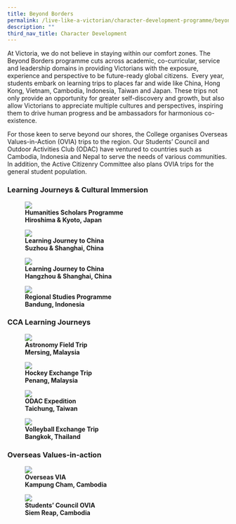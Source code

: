 ```yaml
---
title: Beyond Borders
permalink: /live-like-a-victorian/character-development-programme/beyond-borders/
description: ""
third_nav_title: Character Development
---
```

At Victoria, we do not believe in staying within our comfort zones. The Beyond Borders programme cuts across academic, co-curricular, service and leadership domains in providing Victorians with the exposure, experience and perspective to be future-ready global citizens.  Every year, students embark on learning trips to places far and wide like China, Hong Kong, Vietnam, Cambodia, Indonesia, Taiwan and Japan. These trips not only provide an opportunity for greater self-discovery and growth, but also allow Victorians to appreciate multiple cultures and perspectives, inspiring them to drive human progress and be ambassadors for harmonious co-existence. 

For those keen to serve beyond our shores, the College organises Overseas Values-in-Action (OVIA) trips to the region. Our Students’ Council and Outdoor Activities Club (ODAC) have ventured to countries such as Cambodia, Indonesia and Nepal to serve the needs of various communities. In addition, the Active Citizenry Committee also plans OVIA trips for the general student population.

### Learning Journeys & Cultural Immersion


<figure>

<img src="/images/Humanities-Scholars-Programme-2.jpg">

<figcaption> <strong> Humanities Scholars Programme <br>
Hiroshima & Kyoto, Japan </strong> </figcaption>

</figure>

<figure>

<img src="/images/Suzhou-Learning-Journey-2.jpg">

<figcaption> <strong> Learning Journey to China<br>
Suzhou & Shanghai, China </strong> </figcaption>

</figure>


<figure>

<img src="/images/Hangzhou-Learning-Journey-2.jpg">

<figcaption> <strong> Learning Journey to China<br>
Hangzhou & Shanghai, China </strong> </figcaption>

</figure>

<figure>

<img src="/images/Regional-Studies-Programme-2.jpg">

<figcaption> <strong> Regional Studies Programme<br>
Bandung, Indonesia </strong> </figcaption>

</figure>

### CCA Learning Journeys


<figure>

<img src="/images/Astronomy-Field-Trip-2.jpg">

<figcaption> <strong>Astronomy Field Trip<br>
Mersing, Malaysia</strong> </figcaption>

</figure>

<figure>

<img src="/images/Hockey-Trip-2.jpg">

<figcaption> <strong>Hockey Exchange Trip<br>
Penang, Malaysia</strong> </figcaption>

</figure>

<figure>

<img src="/images/ODAC-Taiwan-2.jpg">

<figcaption> <strong>ODAC Expedition<br>
Taichung, Taiwan</strong> </figcaption>

</figure>

<figure>

<img src="/images/Volleyball-Trip-2.jpg">

<figcaption> <strong>Volleyball Exchange Trip<br>
Bangkok, Thailand</strong> </figcaption>

</figure>

### Overseas Values-in-action

<figure>

<img src="/images/Overseas-VIA-2.jpg">

<figcaption> <strong>Overseas VIA<br>
Kampung Cham, Cambodia</strong> </figcaption>

</figure>

<figure>

<img src="/images/Students-Council-OVIA.jpg">

<figcaption> <strong>Students’ Council OVIA<br>
Siem Reap, Cambodia</strong> </figcaption>

</figure>


